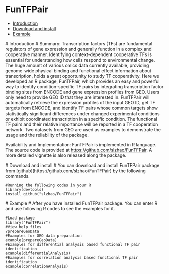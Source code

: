 FunTFPair
============
* [Introduction](#Introduction)
* [Download and install](#download)
* [Example](#example)

<a name="Introduction"/>
# Introduction #
Summary: Transcription factors (TFs) are fundamental regulators of gene expression and generally function in a complex and cooperative manner. Identifying context-dependent cooperative TFs is essential for understanding how cells respond to environmental change. The huge amount of various omics data currently available, providing genome-wide physical binding and functional effect information about transcription, holds a great opportunity to study TF cooperativity. Here we developed an R package, FunTFPair, which provides an easy and powerful way to identify condition-specific TF pairs by integrating transcription factor binding sites from ENCODE and gene expression profiles from GEO. Users only need to provide GEO ID that they are interested in. FunTFPair will automatically retrieve the expression profiles of the input GEO ID, get TF targets from ENCODE, and identify TF pairs whose common targets show statistically significant differences under changed experimental conditions or exhibit coordinated transcription in a specific condition. The functional TF pairs and their relative importance will be reported in a TF cooperation network. Two datasets from GEO are used as examples to demonstrate the usage and the reliability of the package.


Availability and Implementation: FunTFPair is implemented in R language.  The source code is provided at https://github.com/slzhao/FunTFPair. A more detailed vignette is also released along the package.

<a name="download"/>
# Download and install #
You can download and install FunTFPair package from [github](https://github.com/slzhao/FunTFPair) by the following commands.

	#Running the following codes in your R
	library(devtools)
    install_github("slzhao/FunTFPair")

<a name="example"/>
# Example #
After you have installed FunTFPair package. You can enter R and use following R codes to see the examples for it.
	
	#Load package
	library("FunTFPair")
	#View help files
	?prepareGeoData
	#Examples for GEO data preparation
	example(prepareGeoData)
	#Examples for differential analysis based functional TF pair identification
	example(differentialAnalysis)
	#Examples for correlation analysis based functional TF pair identification
	example(correlationAnalysis)
